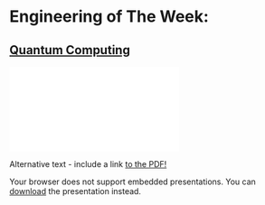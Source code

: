 # Engineering of The Week:
## [Quantum Computing](https://drive.google.com/file/d/17AMLZeEBhEG0fI-yZxxS1GhiWc0-cLRf/view?usp=drive_link)


<embed src="eotw/eotw1.pdf" type="application/pdf">


<object data="eotw/eotw1.pdf" type="application/pdf" width="500" height="600">
  <p>Alternative text - include a link <a href="[/path/to/your/file.pdf](https://drive.google.com/file/d/17AMLZeEBhEG0fI-yZxxS1GhiWc0-cLRf/view?usp=drive_link)https://drive.google.com/file/d/17AMLZeEBhEG0fI-yZxxS1GhiWc0-cLRf/view?usp=drive_link">to the PDF!</a></p>
</object>

<object data="eotw/eotw1.pptx" type="application/vnd.openxmlformats-officedocument.presentationml.presentation" width="800" height="600">
  <p>Your browser does not support embedded presentations. You can <a href="eotw/eotw1.pptx">download</a> the presentation instead.</p>
</object>
